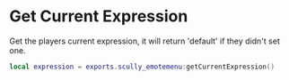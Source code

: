 # Get Current Expression

Get the players current expression, it will return 'default' if they didn't set one.
```lua
local expression = exports.scully_emotemenu:getCurrentExpression()
```
